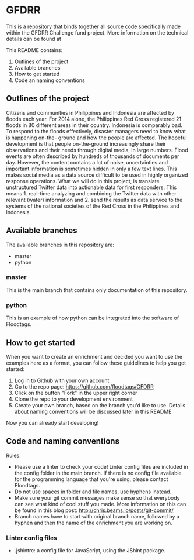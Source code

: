 # GFDRR

This is a repository that binds together all source code specifically made
within the GFDRR Challenge fund project. More information on the technical
details can be found at

This README contains:

1. Outlines of the project
2. Available branches
3. How to get started
4. Code an naming conventions


## Outlines of the project
Citizens and communities in Philippines and Indonesia are affected by floods
each year. For 2014 alone, the Philippines Red Cross registered 21 floods in 80
different areas in their country. Indonesia is comparably bad. To respond to the
floods effectively, disaster managers need to know what is happening on-the-
ground and how the people are affected.
The hopeful development is that people on-the-ground increasingly share their
observations and their needs through digital media, in large numbers. Flood
events are often described by hundreds of thousands of documents per day.
However, the content contains a lot of noise, uncertainties and important
information is sometimes hidden in only a few text lines. This makes social
media as a data source difficult to be used in highly organized response
operations.
What we will do in this project, is translate unstructured Twitter data into
actionable data for first responders. This means 1. real-time analyzing and
combining the Twitter data with other relevant (water) information and 2. send
the results as data service to the systems of the national societies of the Red
Cross in the Philippines and Indonesia.


## Available branches
The available branches in this repository are:
- master
- python

### master
This is the main branch that contains only documentation of this repository.

### python
This is an example of how python can be integrated into the software of
Floodtags.


## How to get started
When you want to create an enrichment and decided you want to use the examples
here as a format, you can follow these guidelines to help you get started:
1. Log in to Github with your own account
2. Go to the repo page: https://github.com/floodtags/GFDRR
3. Click on the button "Fork" in the upper right corner
4. Clone the repo to your development environment
5. Create your own branch, based on the branch you'd like to use. Details about
   naming conventions will be discussed later in this README

Now you can already start developing!


## Code and naming conventions

Rules:
- Please use a linter to check your code! Linter config files are included in
  the config folder in the main branch. If there is no config file available
  for the programming language that you're using, please contact Floodtags.
- Do not use spaces in folder and file names, use hyphens instead.
- Make sure your git commit messages make sense so that everybody can see what
  kind of cool stuff you made. More information on this can be found in this
  blog post: http://chris.beams.io/posts/git-commit/
- Branch names have to start with original branch name, followed by a hyphen and
  then the name of the enrichment you are working on.

### Linter config files
- .jshintrc: a config file for JavaScript, using the JShint package.
